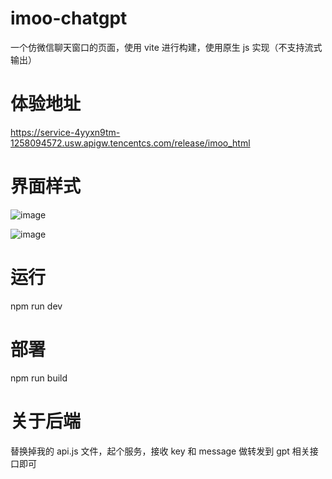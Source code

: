 # imoo-chatgpt
一个仿微信聊天窗口的页面，使用 vite 进行构建，使用原生 js 实现（不支持流式输出）

# 体验地址
https://service-4yyxn9tm-1258094572.usw.apigw.tencentcs.com/release/imoo_html

# 界面样式
![image](https://user-images.githubusercontent.com/128702888/230772468-9bb8d168-cb51-4bb6-b52f-9de89ac0c73b.png)

![image](https://user-images.githubusercontent.com/128702888/230772433-c266a789-ca25-4794-a4b1-ca34cf00862c.png)

# 运行
npm run dev

# 部署
npm run build

# 关于后端
替换掉我的 api.js 文件，起个服务，接收 key 和 message 做转发到 gpt 相关接口即可
